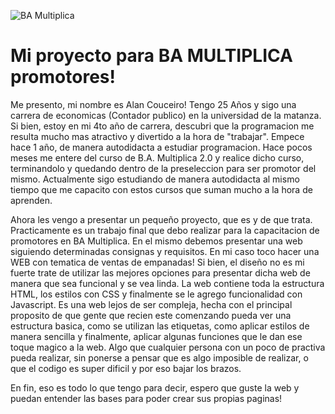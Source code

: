 ![BA Multiplica](https://i0.wp.com/www.barriada.com.ar/wp-content/uploads/2021/04/BAMultiplica.jpg?fit=500%2C392&ssl=1&resize=350%2C200)
# Mi proyecto para BA MULTIPLICA promotores!

Me presento, mi nombre es Alan Couceiro! Tengo 25 Años y sigo una carrera de economicas (Contador publico) en la universidad de la matanza. Si bien, estoy en mi 4to año de carrera, descubri que la programacion me resulta mucho mas atractivo y divertido a la hora de "trabajar". Empece hace 1 año, de manera autodidacta a estudiar programacion. Hace pocos meses me entere del curso de B.A. Multiplica 2.0 y realice dicho curso, terminandolo y quedando dentro de la preseleccion para ser promotor del mismo. Actualmente sigo estudiando de manera autodidacta al mismo tiempo que me capacito con estos cursos que suman mucho a la hora de aprenden.

Ahora les vengo a presentar un pequeño proyecto, que es y de que trata.
Practicamente es un trabajo final que debo realizar para la capacitacion de promotores en BA Multiplica. En el mismo debemos presentar una web siguiendo determinadas consignas y requisitos. En mi caso toco hacer una WEB con tematica de ventas de empanadas! Si bien, el diseño no es mi fuerte trate de utilizar las mejores opciones para presentar dicha web de manera que sea funcional y se vea linda.
La web contiene toda la estructura HTML, los estilos con CSS y finalmente se le agrego funcionalidad con Javascript. Es una web lejos de ser compleja, hecha con el principal proposito de que gente que recien este comenzando pueda ver una estructura basica, como se utilizan las etiquetas, como aplicar estilos de manera sencilla y finalmente, aplicar algunas funciones que le dan ese toque magico a la web. Algo que cualquier persona con un poco de practiva pueda realizar, sin ponerse a pensar que es algo imposible de realizar, o que el codigo es super dificil y por eso bajar los brazos.

En fin, eso es todo lo que tengo para decir, espero que guste la web y puedan entender las bases para poder crear sus propias paginas!
